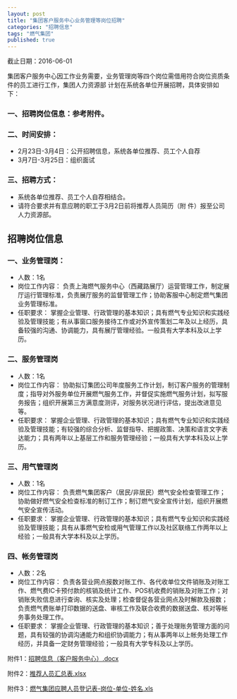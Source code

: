 ```yaml
---
layout: post
title: "集团客户服务中心业务管理等岗位招聘"
categories: "招聘信息"
tags: "燃气集团"
published: true
---
```


截止日期：2016-06-01

集团客户服务中心因工作业务需要，业务管理岗等四个岗位需借用符合岗位资质条件的员工进行工作，集团人力资源部 计划在系统各单位开展招聘，具体安排如下： 

### 一、招聘岗位信息：参考附件。 

### 二、时间安排： 

* 2月23日-3月4日：公开招聘信息，系统各单位推荐、员工个人自荐 
* 3月7日-3月25日：组织面试 

<!-- more -->

### 三、招聘方式：

* 系统各单位推荐、员工个人自荐相结合。 
* 请符合要求并有意应聘的职工于3月2日前将推荐人员简历（附 件）报至公司人力资源部。

## 招聘岗位信息 ##

### 一、业务管理岗： 

* 人数：1名 
* 岗位工作内容： 
负责上海燃气服务中心（西藏路展厅）运营管理工作，制定展厅运行管理标准，负责展厅服务的监督管理工作；协助客服中心制定燃气集团业务管理标准。 
* 任职要求： 
掌握企业管理、行政管理的基本知识；具有燃气专业知识和实践经验及管理技能；有从事窗口服务接待工作或对外宣传策划二年及以上经历，具备较强的沟通、协调能力，具有展厅管理经验。一般具有大学本科及以上学历。

### 二、服务管理岗 

* 人数：1名 
* 岗位工作内容： 
协助拟订集团公司年度服务工作计划，制订客户服务的管理制度；指导对外服务单位开展燃气服务工作，并督促实施燃气服务计划，拟写服务报告；组织开展第三方满意度测评，对服务状况进行评估，提出改进意见等。 
* 任职要求： 
掌握企业管理、行政管理的基本知识；具有燃气专业知识和实践经验及管理技能；有较强的综合分析、监督指导、把握政策、决策和语言文字表达能力；具有两年以上基层工作和服务管理经验；一般具有大学本科及以上学历。

### 三、用气管理岗 

* 人数：1名 
* 岗位工作内容： 
负责燃气集团客户（居民/非居民）燃气安全检查管理工作；协助做好燃气安全检查标准的制订工作；制订燃气安全宣传计划，组织开展燃气安全宣传活动。 
* 任职要求： 
掌握企业管理、行政管理的基本知识；具有燃气专业知识和实践经验及管理技能；具有从事燃气安检或用气管理工作以及社区联络工作两年以上经验；一般具有大学本科及以上学历。

### 四、帐务管理岗 

* 人数：2名 
* 岗位工作内容： 
负责各营业网点报数对账工作、各代收单位文件销账及对账工作、燃气费IC卡预付款的核销及统计工作、POS机收费的销账及对账工作；对销账失败信息进行查询、核实及处理；检查督促各营业网点及时解款及报数；负责燃气费账单打印数据的送盘、审核工作及联合收费的数据送盘、核对等帐务事务处理工作。 
* 任职要求：
掌握企业管理、行政管理的基本知识；善于处理账务管理方面的问题，具有较强的协调沟通能力和组织协调能力；有从事两年以上帐务处理工作经历，并具备一定财务管理经验；一般具有大学专科及以上学历。  


附件1：[招聘信息（客户服务中心）.docx](/assets/attachments/附件1：招聘信息（客户服务中心）.docx)

附件2：[推荐人员汇总表.xlsx](/assets/attachments/附件2：推荐人员汇总表.xlsx)

附件3：[燃气集团应聘人员登记表-岗位-单位-姓名.xls](/assets/attachments/附件3：燃气集团应聘人员登记表-岗位-单位-姓名.xls)
